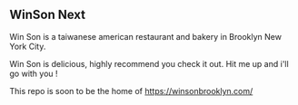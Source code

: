 ## WinSon Next

Win Son is a taiwanese american restaurant and bakery in Brooklyn New York City.

Win Son is delicious, highly recommend you check it out. Hit me up and i'll go with you !

This repo is soon to be the home of https://winsonbrooklyn.com/
